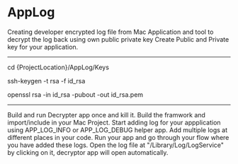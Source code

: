 # AppLog
Creating developer encrypted log file from Mac Application and tool to decrypt the log back using own public private key
Create Public and Private key for your application.

**************************************************
cd {ProjectLocation}/AppLog/Keys

ssh-keygen -t rsa -f id_rsa

openssl rsa -in id_rsa -pubout -out id_rsa.pem
**************************************************

Build and run Decrypter app once and kill it.
Build the framwork and import/include in your Mac Project.
Start adding log for your appplication using APP_LOG_INFO or APP_LOG_DEBUG helper app.
Add multiple logs at different places in your code.
Run your app and go through your flow where you have added these logs.
Open the log file at "/Library/Log/LogService" by clicking on it, decryptor app will open automatically.
